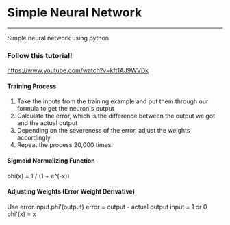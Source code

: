 # Simple Neural Network
---
Simple neural network using python

### Follow this tutorial!
<https://www.youtube.com/watch?v=kft1AJ9WVDk>

#### Training Process
1. Take the inputs from the training example and put them through our formula to get the neuron's output
2. Calculate the error, which is the difference between the output we got and the actual output
3. Depending on the severeness of the error, adjust the weights accordingly
4. Repeat the process 20,000 times!

#### Sigmoid Normalizing Function
phi(x) = 1 / (1 + e^(-x))

#### Adjusting Weights (Error Weight Derivative)
Use error.input.phi'(output)
error = output - actual output
input = 1 or 0
phi'(x) = x
